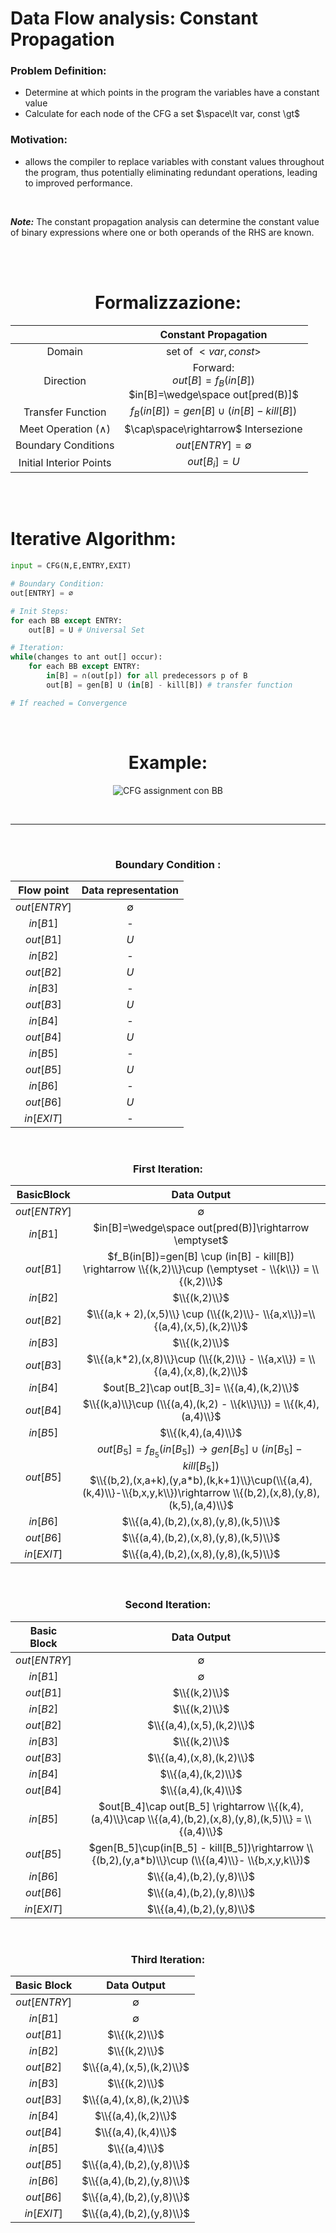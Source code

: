 # Data Flow analysis: Constant Propagation

### Problem Definition:

- Determine at which points in the program the variables have a constant value
- Calculate for each node of the CFG a set $\space\lt var, const \gt$

### Motivation:

- allows the compiler to replace variables with constant values throughout the program, thus potentially eliminating redundant operations, leading to improved performance.

<br>

**_Note:_** The constant propagation analysis can determine the constant value of binary expressions where one or both operands of the RHS are known.

<br><br>

<center>

# Formalizzazione:

|                           |                        **Constant Propagation**                        |
| :-----------------------: | :--------------------------------------------------------------------: |
|          Domain           |                      set of $\lt var, const \gt$                       |
|         Direction         | Forward:<br>$out[B]=f_B(in[B])$ <br> $in[B]=\wedge\space out[pred(B)]$ |
|     Transfer Function     |               $f_B(in[B])=gen[B] \cup (in[B] - kill[B])$               |
| Meet Operation $(\wedge)$ |                  $\cap\space\rightarrow$ Intersezione                  |
|    Boundary Conditions    |                        $out[ENTRY] = \emptyset$                        |
|  Initial Interior Points  |                             $out[B_i] = U$                             |

</center>

<br><br>

# Iterative Algorithm:

```python
input = CFG(N,E,ENTRY,EXIT)

# Boundary Condition:
out[ENTRY] = ∅

# Init Steps:
for each BB except ENTRY:
    out[B] = U # Universal Set

# Iteration:
while(changes to ant out[] occur):
    for each BB except ENTRY:
        in[B] = ∩(out[p]) for all predecessors p of B
        out[B] = gen[B] U (in[B] - kill[B]) # transfer function

# If reached = Convergence
```

<br>

<center>

# Example:

![CFG assignment con BB](../../images/CFG_BB_CP.png)

<br>

</center>

---

<br>

<center>

### Boundary Condition :

|  Flow point  | Data representation |
| :----------: | :-----------------: |
| $out[ENTRY]$ |     $\emptyset$     |
|   $in[B1]$   |          -          |
|  $out[B1]$   |         $U$         |
|   $in[B2]$   |          -          |
|  $out[B2]$   |         $U$         |
|   $in[B3]$   |          -          |
|  $out[B3]$   |         $U$         |
|   $in[B4]$   |          -          |
|  $out[B4]$   |         $U$         |
|   $in[B5]$   |          -          |
|  $out[B5]$   |         $U$         |
|   $in[B6]$   |          -          |
|  $out[B6]$   |         $U$         |
|  $in[EXIT]$  |          -          |

</center>

<br>

<center>

### First Iteration:

|  BasicBlock  |                                                                                                Data Output                                                                                                |
| :----------: | :-------------------------------------------------------------------------------------------------------------------------------------------------------------------------------------------------------: |
| $out[ENTRY]$ |                                                                                                $\emptyset$                                                                                                |
|   $in[B1]$   |                                                                          $in[B]=\wedge\space out[pred(B)]\rightarrow \emptyset$                                                                           |
|  $out[B1]$   |                                                $f_B(in[B])=gen[B] \cup (in[B] - kill[B]) \rightarrow \\{(k,2)\\}\cup (\emptyset - \\{k\\}) = \\{(k,2)\\}$                                                 |
|   $in[B2]$   |                                                                                               $\\{(k,2)\\}$                                                                                               |
|  $out[B2]$   |                                                               $\\{(a,k + 2),(x,5)\\} \cup (\\{(k,2)\\}- \\{a,x\\})=\\{(a,4),(x,5),(k,2)\\}$                                                               |
|   $in[B3]$   |                                                                                               $\\{(k,2)\\}$                                                                                               |
|  $out[B3]$   |                                                               $\\{(a,k*2),(x,8)\\}\cup (\\{(k,2)\\} - \\{a,x\\}) = \\{(a,4),(x,8),(k,2)\\}$                                                               |
|   $in[B4]$   |                                                                                $out[B_2]\cap out[B_3]= \\{(a,4),(k,2)\\}$                                                                                 |
|  $out[B4]$   |                                                                    $\\{(k,a)\\}\cup (\\{(a,4),(k,2) - \\{k\\}\\}) = \\{(k,4),(a,4)\\}$                                                                    |
|   $in[B5]$   |                                                                                            $\\{(k,4),(a,4)\\}$                                                                                            |
|  $out[B5]$   | $out[B_5] = f_{B_5}(in[B_5])\rightarrow gen[B_5]\cup(in[B_5] - kill[B_5])$ <br> $\\{(b,2),(x,a+k),(y,a*b),(k,k+1)\\}\cup(\\{(a,4),(k,4)\\}-\\{b,x,y,k\\})\rightarrow \\{(b,2),(x,8),(y,8),(k,5),(a,4)\\}$ |
|   $in[B6]$   |                                                                                   $\\{(a,4),(b,2),(x,8),(y,8),(k,5)\\}$                                                                                   |
|  $out[B6]$   |                                                                                   $\\{(a,4),(b,2),(x,8),(y,8),(k,5)\\}$                                                                                   |
|  $in[EXIT]$  |                                                                                   $\\{(a,4),(b,2),(x,8),(y,8),(k,5)\\}$                                                                                   |

</center>
<br>

<center>

### Second Iteration:

| Basic Block  |                                                 Data Output                                                 |
| :----------: | :---------------------------------------------------------------------------------------------------------: |
| $out[ENTRY]$ |                                                 $\emptyset$                                                 |
|   $in[B1]$   |                                                 $\emptyset$                                                 |
|  $out[B1]$   |                                                $\\{(k,2)\\}$                                                |
|   $in[B2]$   |                                                $\\{(k,2)\\}$                                                |
|  $out[B2]$   |                                          $\\{(a,4),(x,5),(k,2)\\}$                                          |
|   $in[B3]$   |                                                $\\{(k,2)\\}$                                                |
|  $out[B3]$   |                                          $\\{(a,4),(x,8),(k,2)\\}$                                          |
|   $in[B4]$   |                                             $\\{(a,4),(k,2)\\}$                                             |
|  $out[B4]$   |                                             $\\{(a,4),(k,4)\\}$                                             |
|   $in[B5]$   | $out[B_4]\cap out[B_5] \rightarrow \\{(k,4),(a,4)\\}\cap \\{(a,4),(b,2),(x,8),(y,8),(k,5)\\} = \\{(a,4)\\}$ |
|  $out[B5]$   |     $gen[B_5]\cup(in[B_5] - kill[B_5])\rightarrow \\{(b,2),(y,a*b)\\}\cup (\\{(a,4)\\}- \\{b,x,y,k\\})$     |
|   $in[B6]$   |                                          $\\{(a,4),(b,2),(y,8)\\}$                                          |
|  $out[B6]$   |                                          $\\{(a,4),(b,2),(y,8)\\}$                                          |
|  $in[EXIT]$  |                                          $\\{(a,4),(b,2),(y,8)\\}$                                          |

</center>

<br>

<center>

### Third Iteration:

| Basic Block  |        Data Output        |
| :----------: | :-----------------------: |
| $out[ENTRY]$ |        $\emptyset$        |
|   $in[B1]$   |        $\emptyset$        |
|  $out[B1]$   |       $\\{(k,2)\\}$       |
|   $in[B2]$   |       $\\{(k,2)\\}$       |
|  $out[B2]$   | $\\{(a,4),(x,5),(k,2)\\}$ |
|   $in[B3]$   |       $\\{(k,2)\\}$       |
|  $out[B3]$   | $\\{(a,4),(x,8),(k,2)\\}$ |
|   $in[B4]$   |    $\\{(a,4),(k,2)\\}$    |
|  $out[B4]$   |    $\\{(a,4),(k,4)\\}$    |
|   $in[B5]$   |       $\\{(a,4)\\}$       |
|  $out[B5]$   | $\\{(a,4),(b,2),(y,8)\\}$ |
|   $in[B6]$   | $\\{(a,4),(b,2),(y,8)\\}$ |
|  $out[B6]$   | $\\{(a,4),(b,2),(y,8)\\}$ |
|  $in[EXIT]$  | $\\{(a,4),(b,2),(y,8)\\}$ |

</center>
